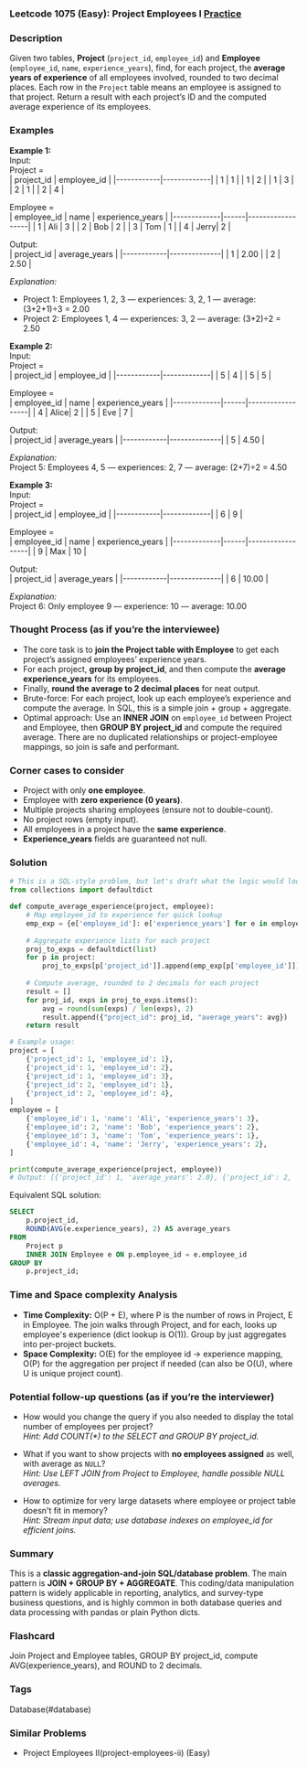 ### Leetcode 1075 (Easy): Project Employees I [Practice](https://leetcode.com/problems/project-employees-i)

### Description  
Given two tables, **Project** (`project_id`, `employee_id`) and **Employee** (`employee_id`, `name`, `experience_years`), find, for each project, the **average years of experience** of all employees involved, rounded to two decimal places. Each row in the `Project` table means an employee is assigned to that project. Return a result with each project’s ID and the computed average experience of its employees.

### Examples  

**Example 1:**  
Input:  
Project =  
| project_id | employee_id |
|------------|-------------|
| 1          | 1           |
| 1          | 2           |
| 1          | 3           |
| 2          | 1           |
| 2          | 4           |

Employee =  
| employee_id | name | experience_years |
|-------------|------|------------------|
| 1           | Ali  | 3                |
| 2           | Bob  | 2                |
| 3           | Tom  | 1                |
| 4           | Jerry| 2                |

Output:  
| project_id | average_years |
|------------|--------------|
| 1          | 2.00         |
| 2          | 2.50         |

*Explanation:*  
- Project 1: Employees 1, 2, 3 — experiences: 3, 2, 1 — average: (3+2+1)÷3 = 2.00  
- Project 2: Employees 1, 4 — experiences: 3, 2 — average: (3+2)÷2 = 2.50

**Example 2:**  
Input:  
Project =  
| project_id | employee_id |
|------------|-------------|
| 5          | 4           |
| 5          | 5           |

Employee =  
| employee_id | name | experience_years |
|-------------|------|------------------|
| 4           | Alice| 2                |
| 5           | Eve  | 7                |

Output:  
| project_id | average_years |
|------------|--------------|
| 5          | 4.50         |

*Explanation:*  
Project 5: Employees 4, 5 — experiences: 2, 7 — average: (2+7)÷2 = 4.50

**Example 3:**  
Input:  
Project =  
| project_id | employee_id |
|------------|-------------|
| 6          | 9           |

Employee =  
| employee_id | name | experience_years |
|-------------|------|------------------|
| 9           | Max  | 10               |

Output:  
| project_id | average_years |
|------------|--------------|
| 6          | 10.00        |

*Explanation:*  
Project 6: Only employee 9 — experience: 10 — average: 10.00

### Thought Process (as if you’re the interviewee)  

- The core task is to **join the Project table with Employee** to get each project’s assigned employees’ experience years.
- For each project, **group by project_id**, and then compute the **average experience_years** for its employees.
- Finally, **round the average to 2 decimal places** for neat output.
- Brute-force: For each project, look up each employee’s experience and compute the average. In SQL, this is a simple join + group + aggregate.
- Optimal approach: Use an **INNER JOIN** on `employee_id` between Project and Employee, then **GROUP BY project_id** and compute the required average. There are no duplicated relationships or project-employee mappings, so join is safe and performant.

### Corner cases to consider  
- Project with only **one employee**.
- Employee with **zero experience (0 years)**.
- Multiple projects sharing employees (ensure not to double-count).
- No project rows (empty input).
- All employees in a project have the **same experience**.
- **Experience_years** fields are guaranteed not null.

### Solution

```python
# This is a SQL-style problem, but let's draft what the logic would look like in Python
from collections import defaultdict

def compute_average_experience(project, employee):
    # Map employee_id to experience for quick lookup
    emp_exp = {e['employee_id']: e['experience_years'] for e in employee}
    
    # Aggregate experience lists for each project
    proj_to_exps = defaultdict(list)
    for p in project:
        proj_to_exps[p['project_id']].append(emp_exp[p['employee_id']])
    
    # Compute average, rounded to 2 decimals for each project
    result = []
    for proj_id, exps in proj_to_exps.items():
        avg = round(sum(exps) / len(exps), 2)
        result.append({"project_id": proj_id, "average_years": avg})
    return result

# Example usage:
project = [
    {'project_id': 1, 'employee_id': 1},
    {'project_id': 1, 'employee_id': 2},
    {'project_id': 1, 'employee_id': 3},
    {'project_id': 2, 'employee_id': 1},
    {'project_id': 2, 'employee_id': 4},
]
employee = [
    {'employee_id': 1, 'name': 'Ali', 'experience_years': 3},
    {'employee_id': 2, 'name': 'Bob', 'experience_years': 2},
    {'employee_id': 3, 'name': 'Tom', 'experience_years': 1},
    {'employee_id': 4, 'name': 'Jerry', 'experience_years': 2},
]

print(compute_average_experience(project, employee))
# Output: [{'project_id': 1, 'average_years': 2.0}, {'project_id': 2, 'average_years': 2.5}]
```

Equivalent SQL solution:

```sql
SELECT
    p.project_id,
    ROUND(AVG(e.experience_years), 2) AS average_years
FROM
    Project p
    INNER JOIN Employee e ON p.employee_id = e.employee_id
GROUP BY
    p.project_id;
```

### Time and Space complexity Analysis  

- **Time Complexity:** O(P + E), where P is the number of rows in Project, E in Employee. The join walks through Project, and for each, looks up employee's experience (dict lookup is O(1)). Group by just aggregates into per-project buckets.
- **Space Complexity:** O(E) for the employee id → experience mapping, O(P) for the aggregation per project if needed (can also be O(U), where U is unique project count).

### Potential follow-up questions (as if you’re the interviewer)  

- How would you change the query if you also needed to display the total number of employees per project?  
  *Hint: Add COUNT(\*) to the SELECT and GROUP BY project_id.*

- What if you want to show projects with **no employees assigned** as well, with average as `NULL`?  
  *Hint: Use LEFT JOIN from Project to Employee, handle possible NULL averages.*

- How to optimize for very large datasets where employee or project table doesn't fit in memory?  
  *Hint: Stream input data; use database indexes on employee_id for efficient joins.*

### Summary
This is a **classic aggregation-and-join SQL/database problem**. The main pattern is **JOIN + GROUP BY + AGGREGATE**. This coding/data manipulation pattern is widely applicable in reporting, analytics, and survey-type business questions, and is highly common in both database queries and data processing with pandas or plain Python dicts.


### Flashcard
Join Project and Employee tables, GROUP BY project_id, compute AVG(experience_years), and ROUND to 2 decimals.

### Tags
Database(#database)

### Similar Problems
- Project Employees II(project-employees-ii) (Easy)